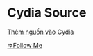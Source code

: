 # Cydia Source
[Thêm nguồn vào Cydia](https://cydia.saurik.com/api/share#?source=https%3A%2F%2Fbaooshacker.github.io/)

[=>Follow Me](https://www.facebook.com/hackerpro2003/)
